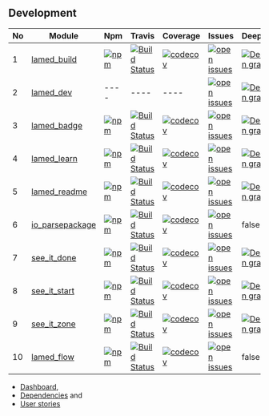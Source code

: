 ## Development

| No |Module |Npm |Travis |Coverage |Issues |Deepscans |Lastcommit |
|  ---- | ---- | ---- | ---- | ---- | ---- | ---- | ---- |
1 |[lamed_build](https://github.com/perezlamed/lamed_build) |[![npm](https://img.shields.io/npm/v/lamed_build.svg)](https://www.npmjs.org/package/lamed_build) |[![Build Status](https://travis-ci.org/perezlamed/lamed_build.svg?branch=master)](https://travis-ci.org/perezlamed/lamed_build) |[![codecov](https://codecov.io/gh/perezlamed/lamed_build/branch/master/graph/badge.svg)](https://codecov.io/gh/perezlamed/lamed_build) |[![open issues](https://img.shields.io/github/issues-raw/perezlamed/lamed_build.svg)](https://github.com/perezlamed/lamed_build/issues) |[![DeepScan grade](https://deepscan.io/api/teams/1597/projects/6362/branches/52836/badge/grade.svg)](https://deepscan.io/dashboard#view=project&tid=1597&pid=6362&bid=52836) |[![last commit](https://img.shields.io/github/last-commit/perezlamed/lamed_build.svg)](https://github.com/perezlamed/lamed_build/graphs/commit-activity) |
2 |[lamed_dev](https://github.com/perezlamed/lamed_dev) |---- |---- |---- |[![open issues](https://img.shields.io/github/issues-raw/perezlamed/lamed_dev.svg)](https://github.com/perezlamed/lamed_dev/issues) |[![DeepScan grade](https://deepscan.io/api/teams/1597/projects/6358/branches/52832/badge/grade.svg)](https://deepscan.io/dashboard#view=project&tid=1597&pid=6358&bid=52832) |[![last commit](https://img.shields.io/github/last-commit/perezlamed/lamed_dev.svg)](https://github.com/perezlamed/lamed_dev/graphs/commit-activity) |
3 |[lamed_badge](https://github.com/perezlamed/lamed_badge) |[![npm](https://img.shields.io/npm/v/lamed_badge.svg)](https://www.npmjs.org/package/lamed_badge) |[![Build Status](https://travis-ci.org/perezlamed/lamed_badge.svg?branch=master)](https://travis-ci.org/perezlamed/lamed_badge) |[![codecov](https://codecov.io/gh/perezlamed/lamed_badge/branch/master/graph/badge.svg)](https://codecov.io/gh/perezlamed/lamed_badge) |[![open issues](https://img.shields.io/github/issues-raw/perezlamed/lamed_badge.svg)](https://github.com/perezlamed/lamed_badge/issues) |[![DeepScan grade](https://deepscan.io/api/teams/1597/projects/6357/branches/52831/badge/grade.svg)](https://deepscan.io/dashboard#view=project&tid=1597&pid=6357&bid=52831) |[![last commit](https://img.shields.io/github/last-commit/perezlamed/lamed_badge.svg)](https://github.com/perezlamed/lamed_badge/graphs/commit-activity) |
4 |[lamed_learn](https://github.com/perezlamed/lamed_learn) |[![npm](https://img.shields.io/npm/v/lamed_learn.svg)](https://www.npmjs.org/package/lamed_learn) |[![Build Status](https://travis-ci.org/perezlamed/lamed_learn.svg?branch=master)](https://travis-ci.org/perezlamed/lamed_learn) |[![codecov](https://codecov.io/gh/perezlamed/lamed_learn/branch/master/graph/badge.svg)](https://codecov.io/gh/perezlamed/lamed_learn) |[![open issues](https://img.shields.io/github/issues-raw/perezlamed/lamed_learn.svg)](https://github.com/perezlamed/lamed_learn/issues) |[![DeepScan grade](https://deepscan.io/api/teams/1597/projects/6369/branches/52844/badge/grade.svg)](https://deepscan.io/dashboard#view=project&tid=1597&pid=6369&bid=52844) |[![last commit](https://img.shields.io/github/last-commit/perezlamed/lamed_learn.svg)](https://github.com/perezlamed/lamed_learn/graphs/commit-activity) |
5 |[lamed_readme](https://github.com/perezlamed/lamed_readme) |[![npm](https://img.shields.io/npm/v/lamed_readme.svg)](https://www.npmjs.org/package/lamed_readme) |[![Build Status](https://travis-ci.org/perezlamed/lamed_readme.svg?branch=master)](https://travis-ci.org/perezlamed/lamed_readme) |[![codecov](https://codecov.io/gh/perezlamed/lamed_readme/branch/master/graph/badge.svg)](https://codecov.io/gh/perezlamed/lamed_readme) |[![open issues](https://img.shields.io/github/issues-raw/perezlamed/lamed_readme.svg)](https://github.com/perezlamed/lamed_readme/issues) |[![DeepScan grade](https://deepscan.io/api/teams/1597/projects/7995/branches/90041/badge/grade.svg)](https://deepscan.io/dashboard#view=project&tid=1597&pid=7995&bid=90041) |[![last commit](https://img.shields.io/github/last-commit/perezlamed/lamed_readme.svg)](https://github.com/perezlamed/lamed_readme/graphs/commit-activity) |
6 |[io_parsepackage](https://github.com/perezlamed/io_parsepackage) |[![npm](https://img.shields.io/npm/v/io_parsepackage.svg)](https://www.npmjs.org/package/io_parsepackage) |[![Build Status](https://travis-ci.org/perezlamed/io_parsepackage.svg?branch=master)](https://travis-ci.org/perezlamed/io_parsepackage) |[![codecov](https://codecov.io/gh/perezlamed/io_parsepackage/branch/master/graph/badge.svg)](https://codecov.io/gh/perezlamed/io_parsepackage) |[![open issues](https://img.shields.io/github/issues-raw/perezlamed/io_parsepackage.svg)](https://github.com/perezlamed/io_parsepackage/issues) |false |[![last commit](https://img.shields.io/github/last-commit/perezlamed/io_parsepackage.svg)](https://github.com/perezlamed/io_parsepackage/graphs/commit-activity) |
7 |[see_it_done](https://github.com/perezlamed/see_it_done) |[![npm](https://img.shields.io/npm/v/see_it_done.svg)](https://www.npmjs.org/package/see_it_done) |[![Build Status](https://travis-ci.org/perezlamed/see_it_done.svg?branch=master)](https://travis-ci.org/perezlamed/see_it_done) |[![codecov](https://codecov.io/gh/perezlamed/see_it_done/branch/master/graph/badge.svg)](https://codecov.io/gh/perezlamed/see_it_done) |[![open issues](https://img.shields.io/github/issues-raw/perezlamed/see_it_done.svg)](https://github.com/perezlamed/see_it_done/issues) |[![DeepScan grade](https://deepscan.io/api/teams/1597/projects/6046/branches/48313/badge/grade.svg)](https://deepscan.io/dashboard#view=project&tid=1597&pid=6046&bid=48313) |[![last commit](https://img.shields.io/github/last-commit/perezlamed/see_it_done.svg)](https://github.com/perezlamed/see_it_done/graphs/commit-activity) |
8 |[see_it_start](https://github.com/perezlamed/see_it_start) |[![npm](https://img.shields.io/npm/v/see_it_start.svg)](https://www.npmjs.org/package/see_it_start) |[![Build Status](https://travis-ci.org/perezlamed/see_it_start.svg?branch=master)](https://travis-ci.org/perezlamed/see_it_start) |[![codecov](https://codecov.io/gh/perezlamed/see_it_start/branch/master/graph/badge.svg)](https://codecov.io/gh/perezlamed/see_it_start) |[![open issues](https://img.shields.io/github/issues-raw/perezlamed/see_it_start.svg)](https://github.com/perezlamed/see_it_start/issues) |[![DeepScan grade](https://deepscan.io/api/teams/1597/projects/6370/branches/52845/badge/grade.svg)](https://deepscan.io/dashboard#view=project&tid=1597&pid=6370&bid=52845) |[![last commit](https://img.shields.io/github/last-commit/perezlamed/see_it_start.svg)](https://github.com/perezlamed/see_it_start/graphs/commit-activity) |
9 |[see_it_zone](https://github.com/perezlamed/see_it_zone) |[![npm](https://img.shields.io/npm/v/see_it_zone.svg)](https://www.npmjs.org/package/see_it_zone) |[![Build Status](https://travis-ci.org/perezlamed/see_it_zone.svg?branch=master)](https://travis-ci.org/perezlamed/see_it_zone) |[![codecov](https://codecov.io/gh/perezlamed/see_it_zone/branch/master/graph/badge.svg)](https://codecov.io/gh/perezlamed/see_it_zone) |[![open issues](https://img.shields.io/github/issues-raw/perezlamed/see_it_zone.svg)](https://github.com/perezlamed/see_it_zone/issues) |[![DeepScan grade](https://deepscan.io/api/teams/1597/projects/7741/branches/83151/badge/grade.svg)](https://deepscan.io/dashboard#view=project&tid=1597&pid=7741&bid=83151) |[![last commit](https://img.shields.io/github/last-commit/perezlamed/see_it_zone.svg)](https://github.com/perezlamed/see_it_zone/graphs/commit-activity) |
10 |[lamed_flow](https://github.com/perezlamed/lamed_flow) |[![npm](https://img.shields.io/npm/v/lamed_flow.svg)](https://www.npmjs.org/package/lamed_flow) |[![Build Status](https://travis-ci.org/perezlamed/lamed_flow.svg?branch=master)](https://travis-ci.org/perezlamed/lamed_flow) |[![codecov](https://codecov.io/gh/perezlamed/lamed_flow/branch/master/graph/badge.svg)](https://codecov.io/gh/perezlamed/lamed_flow) |[![open issues](https://img.shields.io/github/issues-raw/perezlamed/lamed_flow.svg)](https://github.com/perezlamed/lamed_flow/issues) |false |[![last commit](https://img.shields.io/github/last-commit/perezlamed/lamed_flow.svg)](https://github.com/perezlamed/lamed_flow/graphs/commit-activity) |
- [Dashboard](./Dashboard.md),
- [Dependencies](./Dependencies.md) and
- [User stories](./UserStories.md)